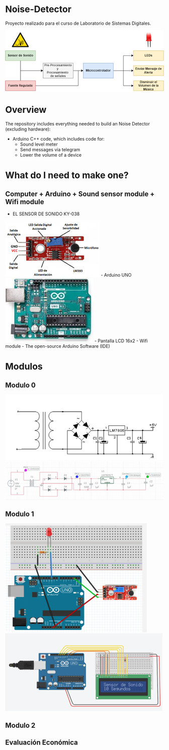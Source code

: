 # Noise-Detector
Proyecto realizado para el curso de Laboratorio de Sistemas Digitales. 

![block diagram](Images/Modulos.png)


# Overview
The repository includes everything needed to build an Noise Detector (excluding hardware):

- Arduino C++ code, which includes code for:
  - Sound level meter
  - Send messages via telegram
  - Lower the volume of a device

# What do I need to make one?
## Computer + Arduino + Sound sensor module + Wifi module

- EL SENSOR DE SONIDO KY-038 
<img src="Images/partes-ky-038.png" width="300"/>
- Arduino UNO
<img src="Images/arduino uno.jpg" width="280"/>
- Pantalla LCD 16x2
- Wifi module
- The open-source Arduino Software (IDE)


# Modulos
## Modulo 0
<img src="Images/fuente.png" width="500"/>
<img src="Images/simulacion (1).PNG" width="800"/>

## Modulo 1
<img src="Images/modulo1-1.PNG" width="450"/>
<img src="Images/simulacion.PNG" width="500"/>



## Modulo 2


## Evaluación Económica 



















